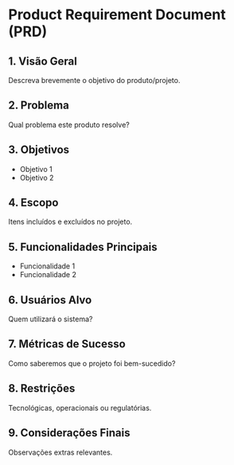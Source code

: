 # Product Requirement Document (PRD)

## 1. Visão Geral
Descreva brevemente o objetivo do produto/projeto.

## 2. Problema
Qual problema este produto resolve?

## 3. Objetivos
- Objetivo 1
- Objetivo 2

## 4. Escopo
Itens incluídos e excluídos no projeto.

## 5. Funcionalidades Principais
- Funcionalidade 1
- Funcionalidade 2

## 6. Usuários Alvo
Quem utilizará o sistema?

## 7. Métricas de Sucesso
Como saberemos que o projeto foi bem-sucedido?

## 8. Restrições
Tecnológicas, operacionais ou regulatórias.

## 9. Considerações Finais
Observações extras relevantes.
